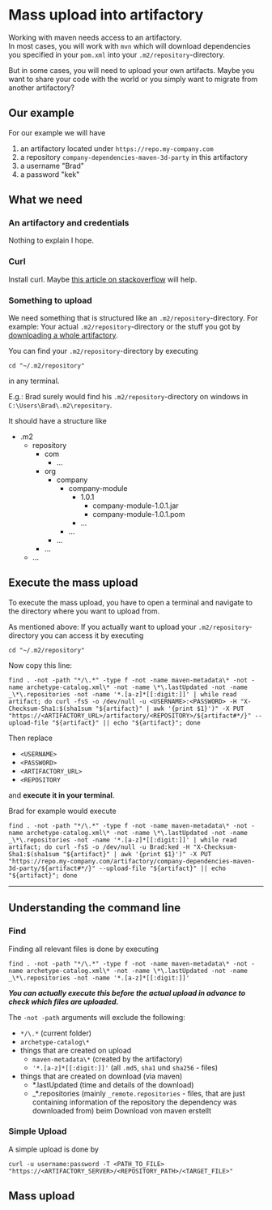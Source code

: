 # Mass upload into artifactory

Working with maven needs access to an artifactory.  
In most cases, you will work with `mvn` which will download dependencies you specified in your `pom.xml` into your `.m2/repository`-directory.

But in some cases, you will need to upload your own artifacts. Maybe you want to share your code with the world or you simply want to migrate from another artifactory?

## Our example
For our example we will have
1. an artifactory located under `https://repo.my-company.com`
2. a repository `company-dependencies-maven-3d-party` in this artifactory
3. a username "Brad"
4. a password "kek"

## What we need

### An artifactory and credentials

Nothing to explain I hope.

### Curl

Install curl. Maybe [this article on stackoverflow](https://stackoverflow.com/questions/9507353/how-do-i-install-and-use-curl-on-windows) will help.

### Something to upload

We need something that is structured like an `.m2/repository`-directory. 
For example: Your actual `.m2/repository`-directory or the stuff you got by [downloading a whole artifactory](downloadArtifactories.md).

You can find your `.m2/repository`-directory by executing

```shell
cd "~/.m2/repository"
```
in any terminal.

E.g.: Brad surely would find his `.m2/repository`-directory on windows in `C:\Users\Brad\.m2\repository`.

It should have a structure like 
* .m2
  * repository
    * com
      * ...
    * org
      * company
        * company-module
          * 1.0.1
            * company-module-1.0.1.jar
            * company-module-1.0.1.pom
          * ...
        * ...
      * ...
    * ...
  * ...

## Execute the mass upload

To execute the mass upload, you have to open a terminal and navigate to the directory where you want to upload from. 

As mentioned above: If you actually want to upload your `.m2/repository`-directory you can access it by executing

```shell
cd "~/.m2/repository"
```

Now copy this line:

```shell
find . -not -path "*/\.*" -type f -not -name maven-metadata\* -not -name archetype-catalog.xml\* -not -name \*\.lastUpdated -not -name _\*\.repositories -not -name '*.[a-z]*[[:digit:]]' | while read artifact; do curl -fsS -o /dev/null -u <USERNAME>:<PASSWORD> -H "X-Checksum-Sha1:$(sha1sum "${artifact}" | awk '{print $1}')" -X PUT "https://<ARTIFACTORY_URL>/artifactory/<REPOSITORY>/${artifact#*/}" --upload-file "${artifact}" || echo "${artifact}"; done
```

Then replace
- `<USERNAME>`
- `<PASSWORD>`
- `<ARTIFACTORY_URL>`
- `<REPOSITORY`

and **execute it in your terminal**.

Brad for example would execute
```shell
find . -not -path "*/\.*" -type f -not -name maven-metadata\* -not -name archetype-catalog.xml\* -not -name \*\.lastUpdated -not -name _\*\.repositories -not -name '*.[a-z]*[[:digit:]]' | while read artifact; do curl -fsS -o /dev/null -u Brad:ked -H "X-Checksum-Sha1:$(sha1sum "${artifact}" | awk '{print $1}')" -X PUT "https://repo.my-company.com/artifactory/company-dependencies-maven-3d-party/${artifact#*/}" --upload-file "${artifact}" || echo "${artifact}"; done
```

---
## Understanding the command line

### Find

Finding all relevant files is done by executing

```shell
find . -not -path "*/\.*" -type f -not -name maven-metadata\* -not -name archetype-catalog.xml\* -not -name \*\.lastUpdated -not -name _\*\.repositories -not -name '*.[a-z]*[[:digit:]]'
```

***You can actually execute this before the actual upload in advance to check which files are uploaded.*** 

The `-not -path` arguments will exclude the following: 
* `*/\.*` (current folder)
* `archetype-catalog\*`
* things that are created on upload
  * `maven-metadata\*` (created by the artifactory)
  * `'*.[a-z]*[[:digit:]]'` (all `.md5`, `sha1` und `sha256` - files)
* things that are created on download (via maven)
  * \*\.lastUpdated (time and details of the download)
  * _\*\.repositories (mainly  `_remote.repositories` - files, that are just containing information of the repository the dependency was downloaded from) 
beim Download von maven erstellt
  
### Simple Upload

A simple upload is done by 
```shell
curl -u username:password -T <PATH_TO_FILE> "https://<ARTIFACTORY_SERVER>/<REPOSITORY_PATH>/<TARGET_FILE>"
```

## Mass upload
